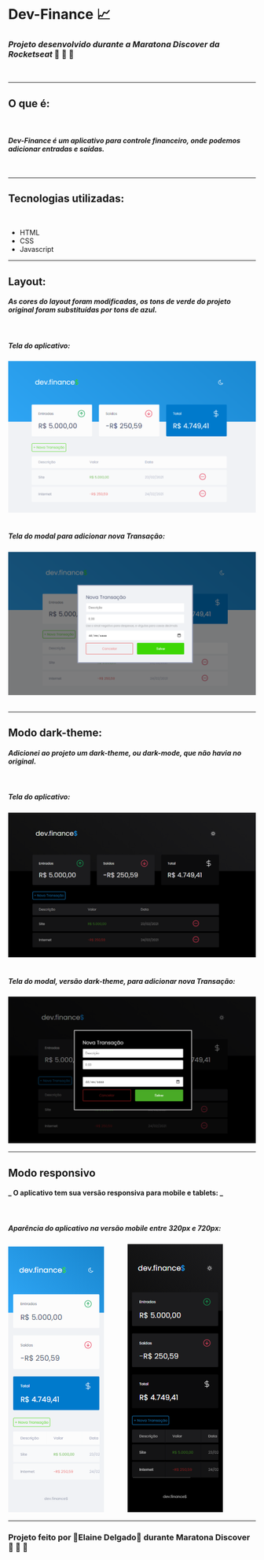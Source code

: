 # Dev-Finance 📈

### _Projeto desenvolvido durante a Maratona Discover da Rocketseat_ 🚀 🚀 🚀

&nbsp;

---

## O que é:

&nbsp;

#### _Dev-Finance é um aplicativo para controle financeiro, onde podemos adicionar entradas e saídas._

&nbsp;

---

## Tecnologias utilizadas:

&nbsp;

-   HTML
-   CSS
-   Javascript
    &nbsp;

---

## Layout:

#### _As cores do layout foram modificadas, os tons de verde do projeto original foram substituídas por tons de azul._

&nbsp;

##### _Tela do aplicativo:_

![](assets/img-layout/devfinanceRM.png)
&nbsp;

##### _Tela do modal para adicionar nova Transação:_

![](assets/img-layout/modalRM.png)
&nbsp;

---

## Modo dark-theme:

#### _Adicionei ao projeto um dark-theme, ou dark-mode, que não havia no original._

&nbsp;

##### _Tela do aplicativo:_

![](assets/img-layout/devfinanRMdark.png)
&nbsp;

##### _Tela do modal, versão dark-theme, para adicionar nova Transação:_

![](assets/img-layout/modaldarkRM.png)

---

## Modo responsivo

#### _ O aplicativo tem sua versão responsiva para mobile e tablets: _

&nbsp;

##### _Aparência do aplicativo na versão mobile entre 320px e 720px:_

![](assets/img-layout/devfinanresponsivo.png) <img height="350" hspace="20"/> ![](assets/img-layout/devfinanresponsivodark.png)

---

### Projeto feito por 🌸Elaine Delgado🌸 durante Maratona Discover 🚀 🚀 🚀
